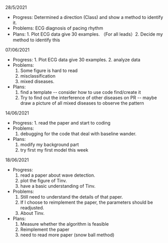 28/5/2021

* Progress: Determined a direction (Class) and show a method to identify it.
* Problems: ECG diagnosis of pacing rhythm
* Plans: 1.  Plot ECG data give 30 examples. （For all leads）2. Decide my method to identify this



07/06/2021

* Progress: 1. Plot ECG data give 30 examples. 2. analyze data
* Problems: 
  1. Some figure is hard to read
  2. misclassification
  3. mixed diseases.
* Plans: 
  1. find a template -- consider how to use code find/create it
  2. Try to find out  the interference of other diseases on PR -- maybe draw a picture of all mixed diseases to observe the pattern



14/06/2021

* Progress: 1. read the paper and start to coding
* Problems: 
  1. debugging for the code that deal with baseline wander.
* Plans: 
  1. modify my background part
  2. try first my first model this week



18/06/2021

* Progress: 
  1. read a paper about wave detection.
  2. plot the figure of Tinv.
  3. have a basic understanding of Tinv.
* Problems: 
  1. Still need to understand the details of that paper.
  2. If I choose to reimplement the paper, the parameters should be readjusted.
  3. About Tinv.
* Plans: 
  1. Measure whether the algorithm is feasible
  2. Reimplement the paper
  3. need to read more paper (snow ball method)